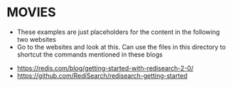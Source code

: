 # MOVIES
* These examples are just placeholders for the content in the following two websites 
* Go to the websites and look at this.  Can use the files in this directory to shortcut the commands mentioned in these blogs
- https://redis.com/blog/getting-started-with-redisearch-2-0/
- https://github.com/RediSearch/redisearch-getting-started
